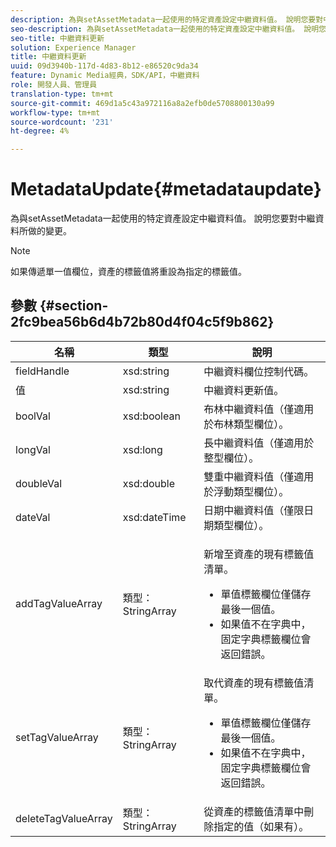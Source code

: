 ```yaml
---
description: 為與setAssetMetadata一起使用的特定資產設定中繼資料值。 說明您要對中繼資料所做的變更。
seo-description: 為與setAssetMetadata一起使用的特定資產設定中繼資料值。 說明您要對中繼資料所做的變更。
seo-title: 中繼資料更新
solution: Experience Manager
title: 中繼資料更新
uuid: 09d3940b-117d-4d83-8b12-e86520c9da34
feature: Dynamic Media經典，SDK/API，中繼資料
role: 開發人員、管理員
translation-type: tm+mt
source-git-commit: 469d1a5c43a972116a8a2efb0de5708800130a99
workflow-type: tm+mt
source-wordcount: '231'
ht-degree: 4%

---
```



# MetadataUpdate{#metadataupdate}

為與setAssetMetadata一起使用的特定資產設定中繼資料值。 說明您要對中繼資料所做的變更。

>[!NOTE]
>
>如果傳遞單一值欄位，資產的標籤值將重設為指定的標籤值。

## 參數 {#section-2fc9bea56b6d4b72b80d4f04c5f9b862}

<table id="table_04100BB8ABD84EF68B0A7CE3AD946414"> 
 <thead> 
  <tr> 
   <th colname="col1" class="entry"> 名稱 </th> 
   <th colname="col2" class="entry"> 類型 </th> 
   <th colname="col3" class="entry"> 說明 </th> 
  </tr> 
 </thead>
 <tbody> 
  <tr> 
   <td colname="col1"> <span class="codeph"> <span class="varname"> fieldHandle</span> </span> </td> 
   <td colname="col2"> <span class="codeph"> xsd:string</span> </td> 
   <td colname="col3"> 中繼資料欄位控制代碼。 </td> 
  </tr> 
  <tr> 
   <td colname="col1"> <span class="codeph"> <span class="varname"> 值</span> </span> </td> 
   <td colname="col2"> <span class="codeph"> xsd:string</span> </td> 
   <td colname="col3"> 中繼資料更新值。 </td> 
  </tr> 
  <tr> 
   <td colname="col1"> <span class="codeph"> <span class="varname"> boolVal</span> </span> </td> 
   <td colname="col2"> <span class="codeph"> xsd:boolean</span> </td> 
   <td colname="col3"> 布林中繼資料值（僅適用於布林類型欄位）。 </td> 
  </tr> 
  <tr> 
   <td colname="col1"> <span class="codeph"> <span class="varname"> longVal</span> </span> </td> 
   <td colname="col2"> <span class="codeph"> xsd:long</span> </td> 
   <td colname="col3"> 長中繼資料值（僅適用於整型欄位）。 </td> 
  </tr> 
  <tr> 
   <td colname="col1"> <span class="codeph"> <span class="varname"> doubleVal</span> </span> </td> 
   <td colname="col2"> <span class="codeph"> xsd:double</span> </td> 
   <td colname="col3"> 雙重中繼資料值（僅適用於浮動類型欄位）。 </td> 
  </tr> 
  <tr> 
   <td colname="col1"> <span class="codeph"> <span class="varname"> dateVal</span> </span> </td> 
   <td colname="col2"> <span class="codeph"> xsd:dateTime</span> </td> 
   <td colname="col3"> 日期中繼資料值（僅限日期類型欄位）。 </td> 
  </tr> 
  <tr> 
   <td colname="col1"> <span class="codeph"> <span class="varname"> addTagValueArray</span> </span> </td> 
   <td colname="col2"> <span class="codeph"> 類型：StringArray</span> </td> 
   <td colname="col3"> <p>新增至資產的現有標籤值清單。 
     <ul id="ul_08DE6C490B614560A6118E7AC59720E3"> 
      <li id="li_358A3BDC0EC94CCF8178CD789F09F804">單值標籤欄位僅儲存最後一個值。 </li> 
      <li id="li_3F47D3A3C63A4752BF9A45F7B00A6E70">如果值不在字典中，固定字典標籤欄位會返回錯誤。 </li> 
     </ul> </p> </td> 
  </tr> 
  <tr> 
   <td colname="col1"> <span class="codeph"> <span class="varname"> setTagValueArray</span> </span> </td> 
   <td colname="col2"> <span class="codeph"> 類型：StringArray</span> </td> 
   <td colname="col3">取代資產的現有標籤值清單。 
    <ul id="ul_941C915C69E84CF2AC5938378837EB92"> 
     <li id="li_6E85019335034B2EB1302696AE690ED5">單值標籤欄位僅儲存最後一個值。 </li> 
     <li id="li_0DC56717EBB642D29FB7A3D043CEDED1">如果值不在字典中，固定字典標籤欄位會返回錯誤。 </li> 
    </ul> </td> 
  </tr> 
  <tr> 
   <td colname="col1"> <span class="codeph"> <span class="varname"> deleteTagValueArray</span> </span> </td> 
   <td colname="col2"> <span class="codeph"> 類型：StringArray</span> </td> 
   <td colname="col3"> 從資產的標籤值清單中刪除指定的值（如果有）。 </td> 
  </tr> 
 </tbody> 
</table>

